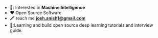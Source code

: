 
-   📖: Interested in **Machine Intelligence**
-   :heart: Open Source Software
-   :crayon: reach me **josh.anish1@gmail.com**
-   📓:Learning and build open source deep learning tutorials and interview guide.
